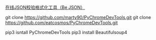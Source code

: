 [在线JSON校验格式化工具（Be JSON）](https://www.bejson.com/)

git clone https://github.com/marty90/PyChromeDevTools.git
git clone https://github.com/eatcosmos/PyChromeDevTools.git

pip3 isntall PyChromeDevTools
pip3 install Beautifulsoup4 
